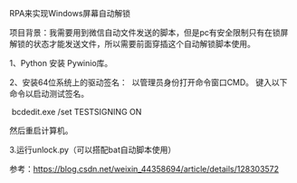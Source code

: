 RPA来实现Windows屏幕自动解锁

项目背景：我需要用到微信自动文件发送的脚本，但是pc有安全限制只有在锁屏解锁的状态才能发送文件，所以需要前面穿插这个自动解锁脚本使用。

1、Python 安装 Pywinio库。

2、安装64位系统上的驱动签名：
​ 以管理员身份打开命令窗口CMD。
​ 键入以下命令以启动测试签名。

​ bcdedit.exe /set TESTSIGNING ON

然后重启计算机。

3.运行unlock.py（可以搭配bat自动脚本使用）

参考：https://blog.csdn.net/weixin_44358694/article/details/128303572
